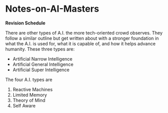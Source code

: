 # Notes-on-AI-Masters
**Revision Schedule**

There are other types of A.I. the more tech-oriented crowd observes. They follow a similar outline but get written about with a stronger foundation in what the A.I. is used for, what it is capable of, and how it helps advance humanity. These three types are:

+ Artificial Narrow Intelligence
+ Artificial General Intelligence
+ Artificial Super Intelligence

The four A.I. types are

1. Reactive Machines
2. Limited Memory
3. Theory of Mind
4. Self Aware
